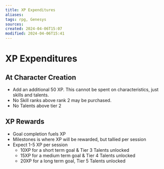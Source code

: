 ```yaml
---
title: XP Expenditures
aliases: 
tags: rpg, Genesys
sources:
created: 2024-04-06T15:07
modified: 2024-04-06T15:41
---
```


# XP Expenditures

## At Character Creation

- Add an additional 50 XP. This cannot be spent on characteristics, just skills and talents.  
- No Skill ranks above rank 2 may be purchased.  
- No Talents above tier 2

## XP Rewards

- Goal completion fuels XP
- Milestones is where XP will be rewarded, but tallied per session
- Expect 1-5 XP per session
    - 10XP for a short term goal & Tier 3 Talents unlocked
    - 15XP for a medium term goal & Tier 4 Talents unlocked
    - 20XP for a long term goal, Tier 5 Talents unlocked
